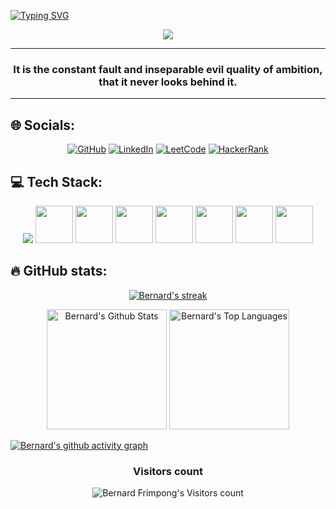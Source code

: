 <!--
<p align="center">
  <img src="https://github.com/teflon40/teflon40/assets/125450033/caa08134-b483-4bbc-b271-2c3c0991ae34.svg">
</p>
!-->
[![Typing SVG](https://readme-typing-svg.herokuapp.com?font=Fira&size=65&pause=500&color=f75c7e&vCenter=true&width=600&height=70&lines=Bernard+Frimpong;teflon40)](https://git.io/typing-svg)

<p align="center">
  <a href="https://github.com/teflon40/readme-typing-svg"><img src="https://readme-typing-svg.demolab.com/?lines=Always%20learning%20new%20things!%20&font=Fira%20Code&center=true&width=440&height=45&color=f75c7e&vCenter=true&size=22&pause=1000"></a>
  <link rel="stylesheet" href="https://cdn.jsdelivr.net/gh/devicons/devicon@v2.15.1/devicon.min.css">
          
</p>

---

<h3 quote align='center'>It is the constant fault and inseparable evil quality of ambition, that it never looks behind it.</h3 quote>

---

## 🌐 Socials:

<p align="center">
  <a href="https://github.com/teflon40">
  <img src="https://img.shields.io/badge/GitHub-100000?style=for-the-badge&logo=github&logoColor=white" alt="GitHub"></a>
  <a href="https://www.linkedin.com/in/teflon40/">
  <img src="https://img.shields.io/badge/linkedin-%230077B5.svg?style=for-the-badge&logo=linkedin&logoColor=white" alt="LinkedIn"></a>
  <a href="https://leetcode.com/teflon40/">
  <img src="https://img.shields.io/badge/LeetCode-000000?style=for-the-badge&logo=LeetCode&logoColor=#d16c06" alt="LeetCode"></a>
  <a href="https://www.hackerrank.com/teflon40/">
  <img src="https://img.shields.io/badge/-Hackerrank-00CC00?style=for-the-badge&logo=HackerRank&logoColor=white" alt="HackerRank"></a>
</p>
  
  
## 💻 Tech Stack:

<p align="center">
    <img src="https://skillicons.dev/icons?i=c,rust,cplusplus"/>
    <img src='https://cdn.jsdelivr.net/gh/devicons/devicon/icons/c/c-original.svg' height="60" width="60"/>
    <img src="https://cdn.jsdelivr.net/gh/devicons/devicon/icons/cplusplus/cplusplus-original.svg" height="60" width="60"/>
    <img src='https://cdn.jsdelivr.net/gh/devicons/devicon/icons/rust/rust-plain.svg' height="60" width="60"/>
    <img src="https://cdn.jsdelivr.net/gh/devicons/devicon/icons/python/python-original-wordmark.svg" height="60" width="60"/> 
    <img src="https://cdn.jsdelivr.net/gh/devicons/devicon/icons/mysql/mysql-original-wordmark.svg" height="60" width="60"/>
    <img src="https://cdn.jsdelivr.net/gh/devicons/devicon/icons/git/git-original-wordmark.svg" height="60" width="60"/>
    <img src="https://cdn.jsdelivr.net/gh/devicons/devicon/icons/bash/bash-original.svg" height="60" width="60"/>
</p>

## 🔥 GitHub stats:

<!-- GitHub Readme Streak Stats -->
<p align="center">
  <a href="https://github.com/teflon40">
    <img title="GitHub Stats" alt="Bernard's streak" src="https://streak-stats.demolab.com/?user=teflon40&layout=compact&theme=react&hide_border=true&bg_color=1F222E&title_color=F85D7F&icon_color=F8D866"/>
  </a>
</p>

<p align="center">
  <a href="https://github.com/teflon40"><img alt="Bernard's Github Stats" src="https://github-readme-stats.vercel.app/api?username=teflon40&show_icons=true&include_all_commits=true&count_private=true&theme=react&hide_border=true&bg_color=1F222E&title_color=F85D7F&rank_icon=github&icon_color=F8D866" height="192px"/></a>
  <a href="https://github.com/teflon40"><img alt="Bernard's Top Languages" src="https://github-readme-stats.vercel.app/api/top-langs/?username=teflon40&layout=compact&theme=react&hide_border=true&bg_color=1F222E&title_color=F85D7F&icon_color=F8D866&hide=HTML,Jupyter%20Notebook" height="192px"/></a>

</p>


[![Bernard's github activity graph](https://github-readme-activity-graph.vercel.app/graph?username=teflon40&bg_color=1F222E&color=F8D866&line=F85D7F&point=FFFFFF&area=true&hide_border=true)](https://github.com/teflon40/github-readme-activity-graph)

<h3 align="center">Visitors count</h3>
<p align="center"><img src="https://profile-counter.glitch.me/{teflon40}/count.svg/" alt="Bernard Frimpong's Visitors count" /></p>
